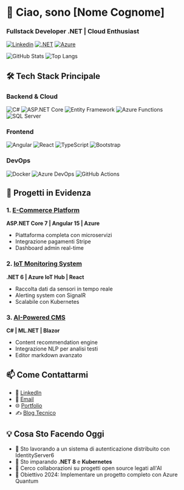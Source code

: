 # 👋 Ciao, sono [Nome Cognome]  
### **Fullstack Developer .NET | Cloud Enthusiast**

[![Linkedin](https://img.shields.io/badge/LinkedIn-0077B5?style=for-the-badge&logo=linkedin&logoColor=white)](https://www.linkedin.com/in/tuo-profilo)
[![.NET](https://img.shields.io/badge/.NET-512BD4?style=for-the-badge&logo=dotnet&logoColor=white)]()
[![Azure](https://img.shields.io/badge/Azure-0089D6?style=for-the-badge&logo=microsoft-azure&logoColor=white)]()

![GitHub Stats](https://github-readme-stats.vercel.app/api?username=TUO_USERNAME&show_icons=true&theme=radical&hide_border=true)
![Top Langs](https://github-readme-stats.vercel.app/api/top-langs/?username=TUO_USERNAME&layout=compact&theme=radical)

## 🛠️ Tech Stack Principale

### **Backend & Cloud**
![C#](https://img.shields.io/badge/C%23-239120?style=flat&logo=c-sharp&logoColor=white)
![ASP.NET Core](https://img.shields.io/badge/ASP.NET_Core-512BD4?style=flat&logo=.net&logoColor=white)
![Entity Framework](https://img.shields.io/badge/Entity_Framework-512BD4?style=flat&logo=.net&logoColor=white)
![Azure Functions](https://img.shields.io/badge/Azure_Functions-0062AD?style=flat&logo=azure-functions&logoColor=white)
![SQL Server](https://img.shields.io/badge/SQL_Server-CC2927?style=flat&logo=microsoft-sql-server&logoColor=white)

### **Frontend**
![Angular](https://img.shields.io/badge/Angular-DD0031?style=flat&logo=angular&logoColor=white)
![React](https://img.shields.io/badge/React-61DAFB?style=flat&logo=react&logoColor=black)
![TypeScript](https://img.shields.io/badge/TypeScript-3178C6?style=flat&logo=typescript&logoColor=white)
![Bootstrap](https://img.shields.io/badge/Bootstrap-7952B3?style=flat&logo=bootstrap&logoColor=white)

### **DevOps**
![Docker](https://img.shields.io/badge/Docker-2496ED?style=flat&logo=docker&logoColor=white)
![Azure DevOps](https://img.shields.io/badge/Azure_DevOps-0078D7?style=flat&logo=azure-devops&logoColor=white)
![GitHub Actions](https://img.shields.io/badge/GitHub_Actions-2088FF?style=flat&logo=github-actions&logoColor=white)

## 🚀 Progetti in Evidenza

### 1. [E-Commerce Platform](https://github.com/tuo-repo)
**ASP.NET Core 7 | Angular 15 | Azure**
- Piattaforma completa con microservizi
- Integrazione pagamenti Stripe
- Dashboard admin real-time

### 2. [IoT Monitoring System](https://github.com/tuo-repo)
**.NET 6 | Azure IoT Hub | React**
- Raccolta dati da sensori in tempo reale
- Alerting system con SignalR
- Scalabile con Kubernetes

### 3. [AI-Powered CMS](https://github.com/tuo-repo)
**C# | ML.NET | Blazor**
- Content recommendation engine
- Integrazione NLP per analisi testi
- Editor markdown avanzato

## 📫 Come Contattarmi

- 💼 [LinkedIn](https://www.linkedin.com/in/tuo-profilo)
- 📧 [Email](mailto:tua.email@example.com)
- 🌐 [Portfolio](https://tuo-portfolio.com)
- ✍️ [Blog Tecnico](https://tuo-blog.dev)

## 💡 Cosa Sto Facendo Oggi
- 🔭 Sto lavorando a un sistema di autenticazione distribuito con IdentityServer6
- 🌱 Sto imparando **.NET 8** e **Kubernetes**
- 👯 Cerco collaborazioni su progetti open source legati all'AI
- 🚀 Obiettivo 2024: Implementare un progetto completo con Azure Quantum
